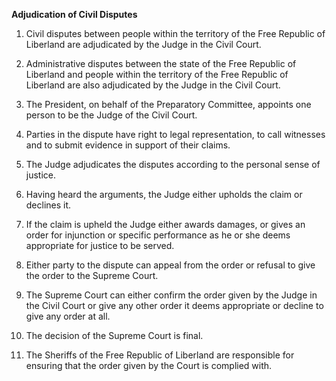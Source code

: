 **Adjudication of Civil Disputes**

1.  Civil disputes between people within the territory of the Free
    Republic of Liberland are adjudicated by the Judge in the Civil
    Court.

2.  Administrative disputes between the state of the Free Republic of
    Liberland and people within the territory of the Free Republic of
    Liberland are also adjudicated by the Judge in the Civil Court.

3.  The President, on behalf of the Preparatory Committee, appoints one
    person to be the Judge of the Civil Court.

4.  Parties in the dispute have right to legal representation, to call
    witnesses and to submit evidence in support of their claims.

5.  The Judge adjudicates the disputes according to the personal sense
    of justice.

6.  Having heard the arguments, the Judge either upholds the claim or
    declines it.

7.  If the claim is upheld the Judge either awards damages, or gives an
    order for injunction or specific performance as he or she deems
    appropriate for justice to be served.

8.  Either party to the dispute can appeal from the order or refusal to
    give the order to the Supreme Court.

9.  The Supreme Court can either confirm the order given by the Judge in
    the Civil Court or give any other order it deems appropriate or
    decline to give any order at all.

10. The decision of the Supreme Court is final.

11. The Sheriffs of the Free Republic of Liberland are responsible for
    ensuring that the order given by the Court is complied with.


